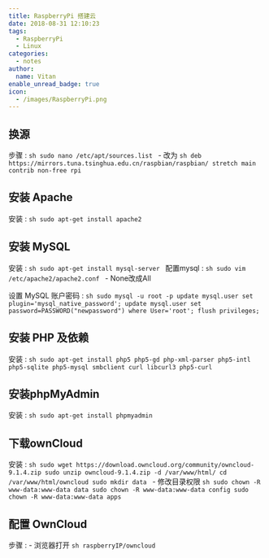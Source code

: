 ```yaml
---
title: RaspberryPi 搭建云
date: 2018-08-31 12:10:23
tags:
  - RaspberryPi
  - Linux
categories:
  - notes
author:
  name: Vitan
enable_unread_badge: true
icon:
  - /images/RaspberryPi.png
---
```

## 换源
步骤
:   ```sh
sudo nano /etc/apt/sources.list
    ```
    - 改为
    ```sh
deb https://mirrors.tuna.tsinghua.edu.cn/raspbian/raspbian/ stretch main contrib non-free rpi
    ```

## 安装 Apache
安装
:   ```sh
    sudo apt-get install apache2
    ```
## 安装 MySQL
安装
:   ```sh
    sudo apt-get install mysql-server
    ```
配置mysql
:   ```sh
    sudo vim /etc/apache2/apache2.conf
    ```
        - None改成All

设置 MySQL 账户密码
:   ```sh
 sudo mysql -u root -p
update mysql.user set plugin='mysql_native_password';
update mysql.user set password=PASSWORD("newpassword") where User='root';
flush privileges;
    ```

## 安装 PHP 及依赖
安装
:   ```sh
sudo apt-get install php5 php5-gd php-xml-parser php5-intl php5-sqlite php5-mysql smbclient curl libcurl3 php5-curl
    ```
## 安装phpMyAdmin
安装
:   ```sh
sudo apt-get install phpmyadmin
    ```
## 下载ownCloud
安装
:   ```sh
sudo wget https://download.owncloud.org/community/owncloud-9.1.4.zip
sudo unzip owncloud-9.1.4.zip -d /var/www/html/
cd /var/www/html/owncloud
sudo mkdir data
    ```
    - 修改目录权限
    ```sh
    sudo chown -R www-data:www-data data
    sudo chown -R www-data:www-data config
    sudo chown -R www-data:www-data apps
    ```
## 配置 OwnCloud
步骤
:   - 浏览器打开
    ```sh
    raspberryIP/owncloud
    ```
